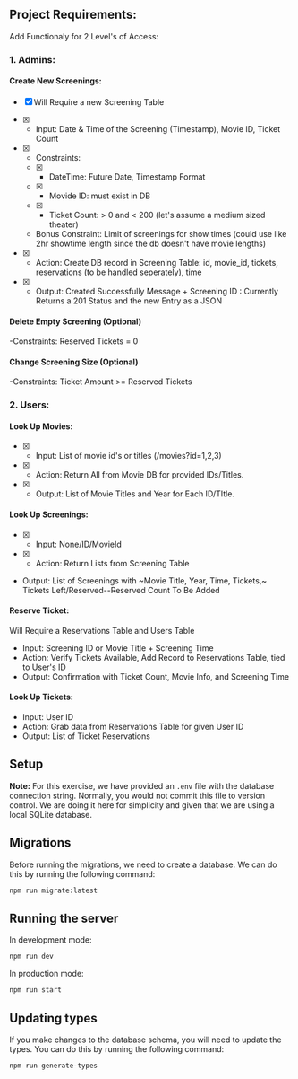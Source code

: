 ## Project Requirements:

Add Functionaly for 2 Level's of Access:

### 1. Admins:

#### Create New Screenings:

- [x] Will Require a new Screening Table 

- [x] - Input: Date & Time of the Screening (Timestamp), Movie ID, Ticket Count
- [x] - Constraints:
  - [x] - DateTime: Future Date, Timestamp Format
  - [x] - Movide ID: must exist in DB
  - [x] - Ticket Count: > 0 and < 200 (let's assume a medium sized theater)
  - Bonus Constraint: Limit of screenings for show times (could use like 2hr showtime length since the db doesn't have movie lengths)
- [x] - Action: Create DB record in Screening Table: id, movie_id, tickets, reservations (to be handled seperately), time
- [x] - Output: Created Successfully Message + Screening ID : Currently Returns a 201 Status and the new Entry as a JSON

#### Delete Empty Screening (Optional)

-Constraints: Reserved Tickets = 0

#### Change Screening Size (Optional)

-Constraints: Ticket Amount >= Reserved Tickets

### 2. Users:

#### Look Up Movies:

- [x] - Input: List of movie id's or titles (/movies?id=1,2,3)
- [x] - Action: Return All from Movie DB for provided IDs/Titles.
- [x] - Output: List of Movie Titles and Year for Each ID/TItle.

#### Look Up Screenings:

- [x] - Input: None/ID/MovieId
- [x] - Action: Return Lists from Screening Table
- Output: List of Screenings with ~Movie Title, Year, Time, Tickets,~ Tickets Left/Reserved--Reserved Count To Be Added

#### Reserve Ticket:

Will Require a Reservations Table and Users Table

- Input: Screening ID or Movie Title + Screening Time
- Action: Verify Tickets Available, Add Record to Reservations Table, tied to User's ID
- Output: Confirmation with Ticket Count, Movie Info, and Screening Time

#### Look Up Tickets:

- Input: User ID
- Action: Grab data from Reservations Table for given User ID
- Output: List of Ticket Reservations

## Setup

**Note:** For this exercise, we have provided an `.env` file with the database connection string. Normally, you would not commit this file to version control. We are doing it here for simplicity and given that we are using a local SQLite database.

## Migrations

Before running the migrations, we need to create a database. We can do this by running the following command:

```bash
npm run migrate:latest
```

## Running the server

In development mode:

```bash
npm run dev
```

In production mode:

```bash
npm run start
```

## Updating types

If you make changes to the database schema, you will need to update the types. You can do this by running the following command:

```bash
npm run generate-types
```
